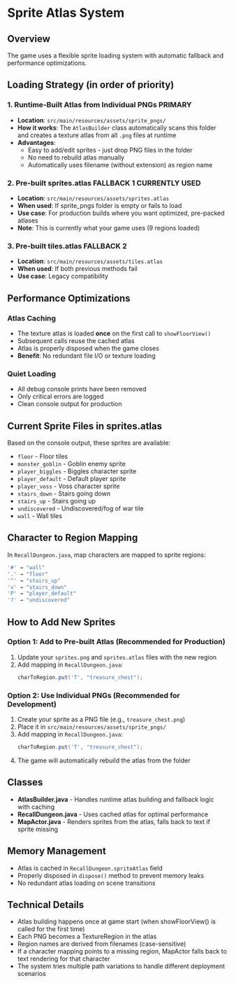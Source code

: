 # Sprite Atlas System

## Overview
The game uses a flexible sprite loading system with automatic fallback and performance optimizations.

## Loading Strategy (in order of priority)

### 1. Runtime-Built Atlas from Individual PNGs **PRIMARY**
- **Location**: `src/main/resources/assets/sprite_pngs/`
- **How it works**: The `AtlasBuilder` class automatically scans this folder and creates a texture atlas from all `.png` files at runtime
- **Advantages**: 
  - Easy to add/edit sprites - just drop PNG files in the folder
  - No need to rebuild atlas manually
  - Automatically uses filename (without extension) as region name

### 2. Pre-built sprites.atlas **FALLBACK 1** **CURRENTLY USED**
- **Location**: `src/main/resources/assets/sprites.atlas`
- **When used**: If sprite_pngs folder is empty or fails to load
- **Use case**: For production builds where you want optimized, pre-packed atlases
- **Note**: This is currently what your game uses (9 regions loaded)

### 3. Pre-built tiles.atlas **FALLBACK 2**
- **Location**: `src/main/resources/assets/tiles.atlas`
- **When used**: If both previous methods fail
- **Use case**: Legacy compatibility

## Performance Optimizations

### Atlas Caching
- The texture atlas is loaded **once** on the first call to `showFloorView()`
- Subsequent calls reuse the cached atlas
- Atlas is properly disposed when the game closes
- **Benefit**: No redundant file I/O or texture loading

### Quiet Loading
- All debug console prints have been removed
- Only critical errors are logged
- Clean console output for production

## Current Sprite Files in sprites.atlas
Based on the console output, these sprites are available:
- `floor` - Floor tiles
- `monster_goblin` - Goblin enemy sprite
- `player_biggles` - Biggles character sprite
- `player_default` - Default player sprite
- `player_voss` - Voss character sprite
- `stairs_down` - Stairs going down
- `stairs_up` - Stairs going up
- `undiscovered` - Undiscovered/fog of war tile
- `wall` - Wall tiles

## Character to Region Mapping
In `RecallDungeon.java`, map characters are mapped to sprite regions:
```java
'#' → "wall"
'.' → "floor"
'^' → "stairs_up"
'v' → "stairs_down"
'P' → "player_default"
'?' → "undiscovered"
```

## How to Add New Sprites

### Option 1: Add to Pre-built Atlas (Recommended for Production)
1. Update your `sprites.png` and `sprites.atlas` files with the new region
2. Add mapping in `RecallDungeon.java`:
   ```java
   charToRegion.put('T', "treasure_chest");
   ```

### Option 2: Use Individual PNGs (Recommended for Development)
1. Create your sprite as a PNG file (e.g., `treasure_chest.png`)
2. Place it in `src/main/resources/assets/sprite_pngs/`
3. Add mapping in `RecallDungeon.java`:
   ```java
   charToRegion.put('T', "treasure_chest");
   ```
4. The game will automatically rebuild the atlas from the folder

## Classes
- **AtlasBuilder.java** - Handles runtime atlas building and fallback logic with caching
- **RecallDungeon.java** - Uses cached atlas for optimal performance
- **MapActor.java** - Renders sprites from the atlas, falls back to text if sprite missing

## Memory Management
- Atlas is cached in `RecallDungeon.spriteAtlas` field
- Properly disposed in `dispose()` method to prevent memory leaks
- No redundant atlas loading on scene transitions

## Technical Details
- Atlas building happens once at game start (when showFloorView() is called for the first time)
- Each PNG becomes a TextureRegion in the atlas
- Region names are derived from filenames (case-sensitive)
- If a character mapping points to a missing region, MapActor falls back to text rendering for that character
- The system tries multiple path variations to handle different deployment scenarios

